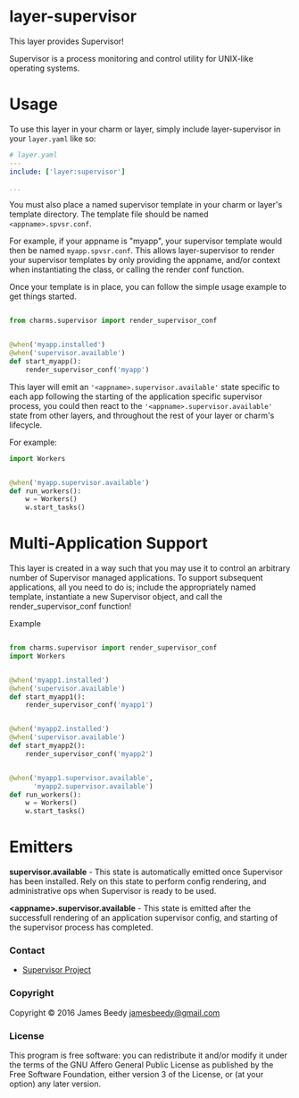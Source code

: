 # layer-supervisor

This layer provides Supervisor!

Supervisor is a process monitoring and control utility for UNIX-like operating systems.

# Usage

To use this layer in your charm or layer, simply include layer-supervisor in your `layer.yaml` like so:

```yaml
# layer.yaml
---
include: ['layer:supervisor']

...

```

You must also place a named supervisor template in your charm or layer's template directory. The template file should be named `<appname>.spvsr.conf`.

For example, if your appname is "myapp", your supervisor template would then be named `myapp.spvsr.conf`. This allows layer-supervisor to render your supervisor templates by only providing the appname, and/or context when instantiating the class, or calling the render conf function.


Once your template is in place, you can follow the simple usage example to get things started.

```python

from charms.supervisor import render_supervisor_conf


@when('myapp.installed')
@when('supervisor.available')
def start_myapp():
    render_supervisor_conf('myapp')

```
This layer will emit an `'<appname>.supervisor.available'` state specific to each app following the starting of the application specific supervisor process, you could then react to the `'<appname>.supervisor.available'` state from other layers, and throughout the rest of your layer or charm's lifecycle.

For example:

```python
import Workers


@when('myapp.supervisor.available')
def run_workers():
    w = Workers()
    w.start_tasks()

```

# Multi-Application Support

This layer is created in a way such that you may use it to control an arbitrary number of Supervisor managed applications. To support subsequent applications, all you need to do is; include the appropriately named template, instantiate a new Supervisor object, and call the render_supervisor_conf function!

Example
```python

from charms.supervisor import render_supervisor_conf
import Workers


@when('myapp1.installed')
@when('supervisor.available')
def start_myapp1():
    render_supervisor_conf('myapp1')


@when('myapp2.installed')
@when('supervisor.available')
def start_myapp2():
    render_supervisor_conf('myapp2')


@when('myapp1.supervisor.available',
      'myapp2.supervisor.available')
def run_workers():
    w = Workers()
    w.start_tasks()

```


# Emitters
**supervisor.available** - This state is automatically emitted once Supervisor has been installed. Rely on this state to perform config rendering, and administrative ops when Supervisor is ready to be used.

**\<appname\>.supervisor.available** - This state is emitted after the successfull rendering of an application supervisor config, and starting of the supervisor <appname> process has completed.

### Contact
* [Supervisor Project](http://supervisord.org/)

### Copyright

Copyright &copy; 2016 James Beedy <jamesbeedy@gmail.com>

### License

This program is free software: you can redistribute it and/or modify
it under the terms of the GNU Affero General Public License as
published by the Free Software Foundation, either version 3 of the
License, or (at your option) any later version.
